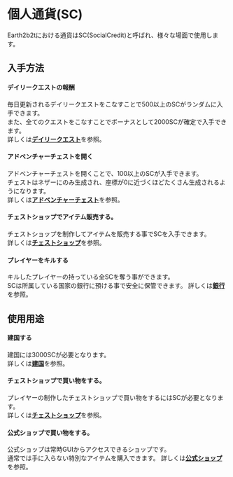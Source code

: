 # 個人通貨(SC)
Earth2b2tにおける通貨はSC(SocialCredit)と呼ばれ、様々な場面で使用します。

## 入手方法
#### デイリークエストの報酬  

毎日更新されるデイリークエストをこなすことで500以上のSCがランダムに入手できます。  
また、全てのクエストをこなすことでボーナスとして2000SCが確定で入手できます。  
詳しくは[**デイリークエスト**](/guide/dailyquest)を参照。

#### アドベンチャーチェストを開く  

アドベンチャーチェストを開くことで、100以上のSCが入手できます。  
チェストはネザーにのみ生成され、座標が0に近づくほどたくさん生成されるようになります。  
詳しくは[**アドベンチャーチェスト**](/guide/adventurechest)を参照。

#### チェストショップでアイテム販売する。

チェストショップを制作してアイテムを販売する事でSCを入手できます。  
詳しくは[**チェストショップ**](/guide/chestshop)を参照。

#### プレイヤーをキルする  

キルしたプレイヤーの持っている全SCを奪う事ができます。  
SCは所属している国家の銀行に預ける事で安全に保管できます。
詳しくは[**銀行**](/guide/bank)を参照。


## 使用用途
#### 建国する   

建国には3000SCが必要となります。  
詳しくは[**建国**](/guide/nation)を参照。

#### チェストショップで買い物をする。

プレイヤーの制作したチェストショップで買い物をするにはSCが必要となります。  
詳しくは[**チェストショップ**](/guide/chestshop)を参照。

#### 公式ショップで買い物をする。

公式ショップは常時GUIからアクセスできるショップです。  
通常では手に入らない特別なアイテムを購入できます。
詳しくは[**公式ショップ**](/guide/officialshop)を参照。
